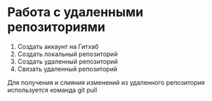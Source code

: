 # **Работа с удаленными репозиториями**
1. Создать аккаунт на Гитхаб
2. Создать локальный репозиторий
3. Создать удаленный репозиторий
4. Связать удаленный репозиторий

Для получения и слияния изменений из удаленного репозитория используется команда git pull
